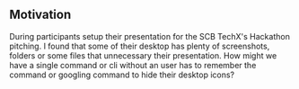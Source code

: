 ## Motivation

During participants setup their presentation for the SCB TechX's Hackathon pitching. I found that some of their desktop has plenty of screenshots, folders or some files that unnecessary their presentation. How might we have a single command or cli without an user has to remember the command or googling command to hide their desktop icons?
